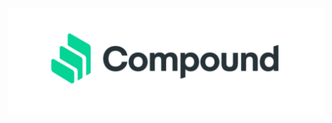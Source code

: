 [![](https://github.com/ethfannum1/CompoundProtocol_API/blob/main/compound_photo.png)](http://https://github.com/ethfannum1/CompoundProtocol_API/blob/main/compound_photo.png)






